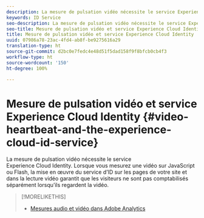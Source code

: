 ```yaml
---
description: La mesure de pulsation vidéo nécessite le service Experience Cloud Identity. Lorsque vous mesurez une vidéo sur JavaScript ou Flash, la mise en œuvre du service d’ID sur les pages de votre site et dans la lecture vidéo garantit que les visiteurs ne sont pas comptabilisés séparément lorsqu’ils regardent la vidéo.
keywords: ID Service
seo-description: La mesure de pulsation vidéo nécessite le service Experience Cloud Identity. Lorsque vous mesurez une vidéo sur JavaScript ou Flash, la mise en œuvre du service d’ID sur les pages de votre site et dans la lecture vidéo garantit que les visiteurs ne sont pas comptabilisés séparément lorsqu’ils regardent la vidéo.
seo-title: Mesure de pulsation vidéo et service Experience Cloud Identity
title: Mesure de pulsation vidéo et service Experience Cloud Identity
uuid: 07986a78-23ac-4fd4-ab8f-be9275616a29
translation-type: ht
source-git-commit: d2bc0e7fedc4e48d51f5dad158f9f8bfcb0cb4f3
workflow-type: ht
source-wordcount: '150'
ht-degree: 100%

---
```



# Mesure de pulsation vidéo et service Experience Cloud Identity {#video-heartbeat-and-the-experience-cloud-id-service}

La mesure de pulsation vidéo nécessite le service Experience Cloud Identity. Lorsque vous mesurez une vidéo sur JavaScript ou Flash, la mise en œuvre du service d’ID sur les pages de votre site et dans la lecture vidéo garantit que les visiteurs ne sont pas comptabilisés séparément lorsqu’ils regardent la vidéo.

>[!MORELIKETHIS]
>
>* [Mesures audio et vidéo dans Adobe Analytics ](https://docs.adobe.com/content/help/fr-FR/media-analytics/using/media-overview.html)

